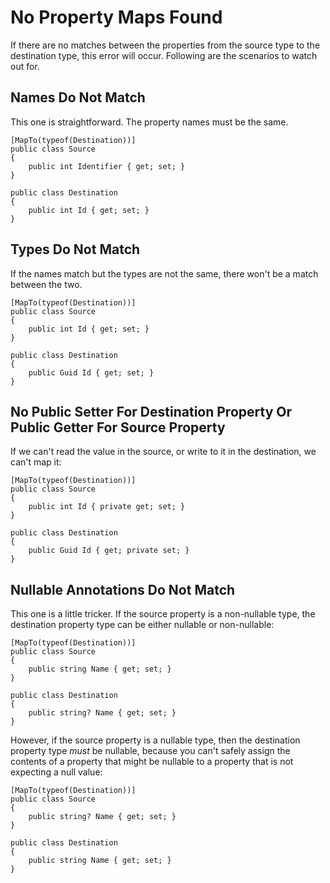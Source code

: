 # No Property Maps Found
If there are no matches between the properties from the source type to the destination type, this error will occur. Following are the scenarios to watch out for.

## Names Do Not Match
This one is straightforward. The property names must be the same.
```
[MapTo(typeof(Destination))]
public class Source
{
	public int Identifier { get; set; }
}

public class Destination
{
	public int Id { get; set; }
}
```

## Types Do Not Match
If the names match but the types are not the same, there won't be a match between the two.
```
[MapTo(typeof(Destination))]
public class Source
{
	public int Id { get; set; }
}

public class Destination
{
	public Guid Id { get; set; }
}
```

## No Public Setter For Destination Property Or Public Getter For Source Property
If we can't read the value in the source, or write to it in the destination, we can't map it:
```
[MapTo(typeof(Destination))]
public class Source
{
	public int Id { private get; set; }
}

public class Destination
{
	public Guid Id { get; private set; }
}
```

## Nullable Annotations Do Not Match
This one is a little tricker. If the source property is a non-nullable type, the destination property type can be either nullable or non-nullable:
```
[MapTo(typeof(Destination))]
public class Source
{
	public string Name { get; set; }
}

public class Destination
{
	public string? Name { get; set; }
}
```
However, if the source property is a nullable type, then the destination property type *must* be nullable, because you can't safely assign the contents of a property that might be nullable to a property that is not expecting a null value:
```
[MapTo(typeof(Destination))]
public class Source
{
	public string? Name { get; set; }
}

public class Destination
{
	public string Name { get; set; }
}
```

